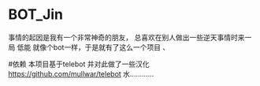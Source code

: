 # BOT_Jin
事情的起因是我有一个非常神奇的朋友，
总喜欢在别人做出一些逆天事情时来一局
低能
就像个bot一样，于是就有了这么一个项目
、

#依赖
本项目基于telebot
并对此做了一些汉化
https://github.com/mullwar/telebot
水............

